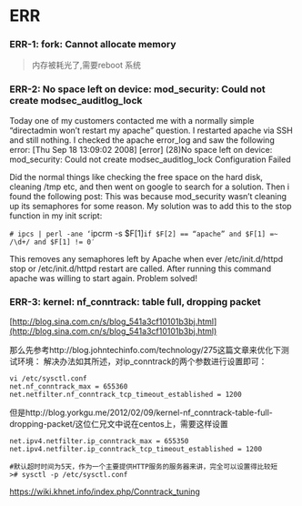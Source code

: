 
# ERR 
### ERR-1: fork: Cannot allocate memory
>内存被耗光了,需要reboot 系统


### ERR-2: No space left on device: mod_security: Could not create modsec_auditlog_lock
Today one of my customers contacted me with a normally simple “directadmin won’t restart my apache” question. I restarted apache via SSH and still nothing. I checked the apache error_log and saw the following error:
[Thu Sep 18 13:09:02 2008] [error] (28)No space left on device: mod_security: Could not create modsec_auditlog_lock
Configuration Failed

Did the normal things like checking the free space on the hard disk, cleaning /tmp etc, and then went on google to search for a solution. Then i found the following post:
This was because mod_security wasn’t cleaning up its semaphores for some reason. My solution was to add this to the stop function in my init script:

`# ipcs | perl -ane ‘`ipcrm -s $F[1]` if $F[2] == “apache” and $F[1] =~ /\d+/ and $F[1] != 0′  `

This removes any semaphores left by Apache when ever /etc/init.d/httpd stop or /etc/init.d/httpd restart are called.
After running this command apache was willing to start again. Problem solved!


### ERR-3: kernel: nf_conntrack: table full, dropping packet
[http://blog.sina.com.cn/s/blog_541a3cf10101b3bj.html](http://blog.sina.com.cn/s/blog_541a3cf10101b3bj.html)

那么先参考http://blog.johntechinfo.com/technology/275这篇文章来优化下测试环境：
解决办法如其所述，对ip_conntrack的两个参数进行设置即可：

    vi /etc/sysctl.conf
    net.nf_conntrack_max = 655360
    net.netfilter.nf_conntrack_tcp_timeout_established = 1200

但是http://blog.yorkgu.me/2012/02/09/kernel-nf_conntrack-table-full-dropping-packet/这位仁兄文中说在centos上，需要这样设置

    net.ipv4.netfilter.ip_conntrack_max = 655350
    net.ipv4.netfilter.ip_conntrack_tcp_timeout_established = 1200

    #默认超时时间为5天，作为一个主要提供HTTP服务的服务器来讲，完全可以设置得比较短
    ># sysctl -p /etc/sysctl.conf

https://wiki.khnet.info/index.php/Conntrack_tuning
